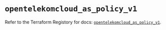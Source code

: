 # `opentelekomcloud_as_policy_v1`

Refer to the Terraform Registory for docs: [`opentelekomcloud_as_policy_v1`](https://www.terraform.io/docs/providers/opentelekomcloud/r/as_policy_v1).
